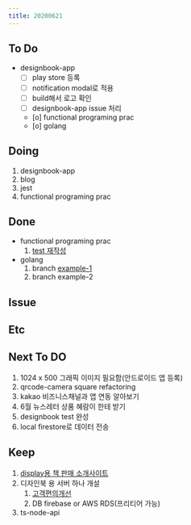 ```yaml
---
title: 20200621
---
```


## To Do

- designbook-app
  - [ ] play store 등록
  - [ ] notification modal로 적용
  - [ ] build해서 로고 확인
  - [ ] designbook-app issue 처리
  - [o] functional programing prac
  - [o] golang

## Doing

1. designbook-app
2. blog
3. jest
4. functional programing prac

## Done

- functional programing prac
  1. [test 재작성](https://github.com/ston0538/functional-js/commit/8a9117ad3284c02799cda4a552ff15b2bae815b3)
- golang
  1. branch [example-1](https://www.notion.so/example-1-9c6abe2d60154b5b94a92940bbaf95b8)
  2. branch example-2

## Issue

## Etc

## Next To DO

1. 1024 x 500 그래픽 이미지 필요함(안드로이드 앱 등록)
1. qrcode-camera square refactoring
1. kakao 비즈니스채널과 앱 연동 알아보기
1. 6월 뉴스레터 상품 혜람이 한테 받기
1. designbook test 완성
1. local firestore로 데이터 전송

## Keep

1. [display용 책 판매 소개사이트](https://www.notion.so/664d830ecbd64cfd92ec8d22efa725fa)
2. 디자인북 용 서버 하나 개설
   1. [ 고객편의개선 ](https://www.notion.so/ec91e42cfe2a40da8c1f01f5d3c83c4a)
   2. DB firebase or AWS RDS(프리티어 가능)
3. ts-node-api
